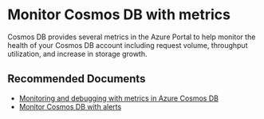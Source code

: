 <properties
	pageTitle="Cosmos DB metrics"
	description="Cosmos DB metrics"
	service="microsoft.documentdb"
	resource="databaseAccounts"
	authors="balaksms"
	ms.author="balaks"
	selfHelpType="resource"
	supportTopicIds="32636799,32636811"
	resourceTags=""
	productPesIds="15585"
	cloudEnvironments="public"
	articleId="cosmosdb-portal-metrics"
	displayOrder="262"
	category="Monitoring"
/>


# Monitor Cosmos DB with metrics

Cosmos DB provides several metrics in the Azure Portal to help monitor the health of your Cosmos DB account including request volume, throughput utilization, and increase in storage growth.

## **Recommended Documents**

* [Monitoring and debugging with metrics in Azure Cosmos DB](https://docs.microsoft.com/azure/cosmos-db/use-metrics)
* [Monitor Cosmos DB with alerts](https://docs.microsoft.com/azure/cosmos-db/monitor-accounts#set-up-alerts-in-the-portal)

